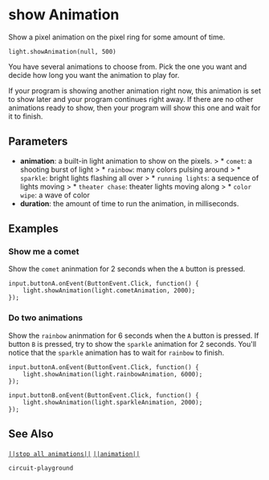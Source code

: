 # show Animation

Show a pixel animation on the pixel ring for some amount of time.

```sig
light.showAnimation(null, 500)

```

You have several animations to choose from. Pick the one you want and decide how long you want the animation to play for.

If your program is showing another animation right now, this animation is set to show later and your program continues right away. If there are no other animations ready to show, then your program will show this one and wait for it to finish.

## Parameters

* **animation**: a built-in light animation to show on the pixels. > * `comet`: a shooting burst of light > * `rainbow`: many colors pulsing around > * `sparkle`: bright lights flashing all over > * `running lights`: a sequence of lights moving > * `theater chase`: theater lights moving along > * `color wipe`: a wave of color
* **duration**: the amount of time to run the animation, in milliseconds.

## Examples

### Show me a comet

Show the `comet` aninmation for 2 seconds when the `A` button is pressed.

```blocks
input.buttonA.onEvent(ButtonEvent.Click, function() {
    light.showAnimation(light.cometAnimation, 2000);
});
```

### Do two animations

Show the `rainbow` aninmation for 6 seconds when the `A` button is pressed. If button `B` is pressed, try to show the `sparkle` animation for 2 seconds. You'll notice that the `sparkle` animation has to wait for `rainbow` to finish.

```blocks
input.buttonA.onEvent(ButtonEvent.Click, function() {
    light.showAnimation(light.rainbowAnimation, 6000);
});

input.buttonB.onEvent(ButtonEvent.Click, function() {
    light.showAnimation(light.sparkleAnimation, 2000);
});
```

## See Also

[`||stop all animations||`](/reference/light/stop-all-animations) [`||animation||`](/reference/light/show-animation)

```package
circuit-playground
```